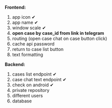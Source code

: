 **Frontend:**
1. app icon ✔
2. app name ✔
3. window scale ✔
4. **open case by case_id from link in telegram**
5. routing (open case chat on case button click)
6. cache api password
7. return to case list button
8. text formatting

**Backend:**
1. cases list endpoint ✔
2. case chat text endpoint ✔
3. check on android ✔
4. private repository
5. different users
6. database
